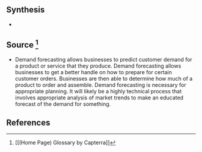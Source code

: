 ## Synthesis
- 
## Source [^1]
- Demand forecasting allows businesses to predict customer demand for a product or service that they produce. Demand forecasting allows businesses to get a better handle on how to prepare for certain customer orders. Businesses are then able to determine how much of a product to order and assemble. Demand forecasting is necessary for appropriate planning. It will likely be a highly technical process that involves appropriate analysis of market trends to make an educated forecast of the demand for something.
## References

[^1]: [[(Home Page) Glossary by Capterra]]